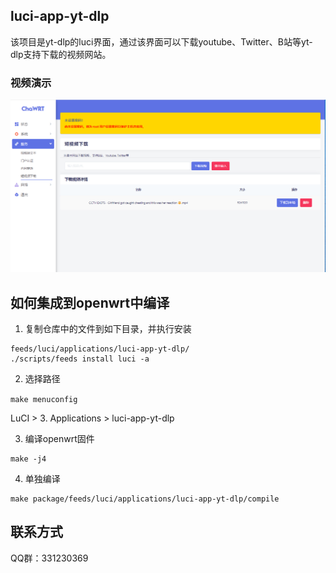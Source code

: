 ## luci-app-yt-dlp
该项目是yt-dlp的luci界面，通过该界面可以下载youtube、Twitter、B站等yt-dlp支持下载的视频网站。

### 视频演示

<div align="center">
<a href="https://www.bilibili.com/video/BV1jx421U7h4/?vd_source=b303f6e8e0ed18809d8752d41ab1de7d">
	<img width="972" alt="luci-app-yt-dlp_intro_video" src="luci-app-yt-dlp_intro.png">
</a>
</div>


## 如何集成到openwrt中编译

1. 复制仓库中的文件到如下目录，并执行安装

```
feeds/luci/applications/luci-app-yt-dlp/
./scripts/feeds install luci -a
```

2. 选择路径

`make menuconfig`

LuCI > 3. Applications > luci-app-yt-dlp

3. 编译openwrt固件

```
make -j4
```

4. 单独编译

```
make package/feeds/luci/applications/luci-app-yt-dlp/compile
```

## 联系方式

QQ群：331230369 

